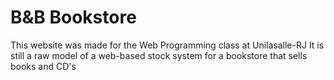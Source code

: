 # B&B Bookstore
This website was made for the Web Programming class at Unilasalle-RJ
It is still a raw model of a web-based stock system for a bookstore that sells books and CD's
